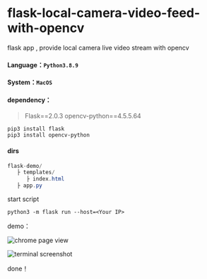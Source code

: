 # flask-local-camera-video-feed-with-opencv
flask app , provide local camera live video stream with opencv

#### Language：`Python3.8.9`

#### System：`MacOS`

#### dependency：

> Flask==2.0.3
> opencv-python==4.5.5.64

```shell
pip3 install flask
pip3 install opencv-python
```


#### dirs

```csharp
flask-demo/
   ├ templates/
      ├ index.html
   ├ app.py
```

start script

```shell
python3 -m flask run --host=<Your IP>
```

demo：

![chrome page view](https://upload-images.jianshu.io/upload_images/25943974-36a5b14e0448fceb.jpeg)

![terminal screenshot](http://upload-images.jianshu.io/upload_images/25943974-e0b5ccc345e37e4b.jpg)




done！
